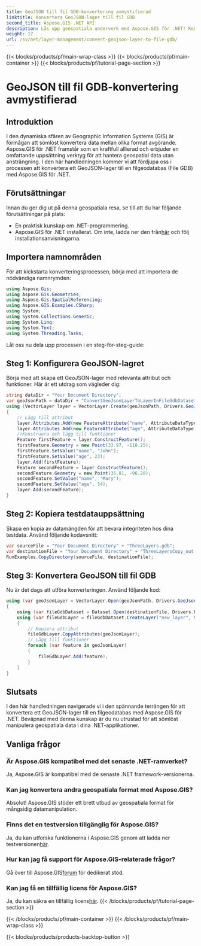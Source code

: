 ```yaml
---
title: GeoJSON till fil GDB-konvertering avmystifierad
linktitle: Konvertera GeoJSON-lager till fil GDB
second_title: Aspose.GIS .NET API
description: Lås upp geospatiala underverk med Aspose.GIS för .NET! Konvertera enkelt GeoJSON-lager till filgeodatabaser. Prova det nu! #Aspose #GIS
weight: 17
url: /sv/net/layer-management/convert-geojson-layer-to-file-gdb/
---
```


{{< blocks/products/pf/main-wrap-class >}}
{{< blocks/products/pf/main-container >}}
{{< blocks/products/pf/tutorial-page-section >}}

# GeoJSON till fil GDB-konvertering avmystifierad

## Introduktion
I den dynamiska sfären av Geographic Information Systems (GIS) är förmågan att sömlöst konvertera data mellan olika format avgörande. Aspose.GIS för .NET framstår som en kraftfull allierad och erbjuder en omfattande uppsättning verktyg för att hantera geospatial data utan ansträngning. I den här handledningen kommer vi att fördjupa oss i processen att konvertera ett GeoJSON-lager till en filgeodatabas (File GDB) med Aspose.GIS för .NET.
## Förutsättningar
Innan du ger dig ut på denna geospatiala resa, se till att du har följande förutsättningar på plats:
- En praktisk kunskap om .NET-programmering.
-  Aspose.GIS för .NET installerat. Om inte, ladda ner den från[här](https://releases.aspose.com/gis/net/) och följ installationsanvisningarna.
## Importera namnområden
För att kickstarta konverteringsprocessen, börja med att importera de nödvändiga namnrymden:
```csharp
using Aspose.Gis;
using Aspose.Gis.Geometries;
using Aspose.Gis.SpatialReferencing;
using Aspose.GIS.Examples.CSharp;
using System;
using System.Collections.Generic;
using System.Linq;
using System.Text;
using System.Threading.Tasks;
```
Låt oss nu dela upp processen i en steg-för-steg-guide:
## Steg 1: Konfigurera GeoJSON-lagret
Börja med att skapa ett GeoJSON-lager med relevanta attribut och funktioner. Här är ett utdrag som vägleder dig:
```csharp
string dataDir = "Your Document Directory";
var geoJsonPath = dataDir + "ConvertGeoJsonLayerToLayerInFileGdbDataset_out.json";
using (VectorLayer layer = VectorLayer.Create(geoJsonPath, Drivers.GeoJson))
{
    // Lägg till attribut
    layer.Attributes.Add(new FeatureAttribute("name", AttributeDataType.String));
    layer.Attributes.Add(new FeatureAttribute("age", AttributeDataType.Integer));
    //Konstruera och lägg till funktioner
    Feature firstFeature = layer.ConstructFeature();
    firstFeature.Geometry = new Point(33.97, -118.25);
    firstFeature.SetValue("name", "John");
    firstFeature.SetValue("age", 23);
    layer.Add(firstFeature);
    Feature secondFeature = layer.ConstructFeature();
    secondFeature.Geometry = new Point(35.81, -96.28);
    secondFeature.SetValue("name", "Mary");
    secondFeature.SetValue("age", 54);
    layer.Add(secondFeature);
}
```
## Steg 2: Kopiera testdatauppsättning
Skapa en kopia av datamängden för att bevara integriteten hos dina testdata. Använd följande kodavsnitt:
```csharp
var sourceFile = "Your Document Directory" + "ThreeLayers.gdb";
var destinationFile = "Your Document Directory" + "ThreeLayersCopy_out.gdb";
RunExamples.CopyDirectory(sourceFile, destinationFile);
```
## Steg 3: Konvertera GeoJSON till fil GDB
Nu är det dags att utföra konverteringen. Använd följande kod:
```csharp
using (var geoJsonLayer = VectorLayer.Open(geoJsonPath, Drivers.GeoJson))
{
    using (var fileGdbDataset = Dataset.Open(destinationFile, Drivers.FileGdb))
    using (var fileGdbLayer = fileGdbDataset.CreateLayer("new_layer", SpatialReferenceSystem.Wgs84))
    {
        // Kopiera attribut
        fileGdbLayer.CopyAttributes(geoJsonLayer);
        // Lägg till funktioner
        foreach (var feature in geoJsonLayer)
        {
            fileGdbLayer.Add(feature);
        }
    }
}
```
## Slutsats
I den här handledningen navigerade vi i den spännande terrängen för att konvertera ett GeoJSON-lager till en filgeodatabas med Aspose.GIS för .NET. Beväpnad med denna kunskap är du nu utrustad för att sömlöst manipulera geospatiala data i dina .NET-applikationer.
## Vanliga frågor
### Är Aspose.GIS kompatibel med det senaste .NET-ramverket?
Ja, Aspose.GIS är kompatibel med de senaste .NET framework-versionerna.
### Kan jag konvertera andra geospatiala format med Aspose.GIS?
Absolut! Aspose.GIS stöder ett brett utbud av geospatiala format för mångsidig datamanipulation.
### Finns det en testversion tillgänglig för Aspose.GIS?
 Ja, du kan utforska funktionerna i Aspose.GIS genom att ladda ner testversionen[här](https://releases.aspose.com/).
### Hur kan jag få support för Aspose.GIS-relaterade frågor?
 Gå över till Aspose.GIS[forum](https://forum.aspose.com/c/gis/33) för dedikerat stöd.
### Kan jag få en tillfällig licens för Aspose.GIS?
 Ja, du kan säkra en tillfällig licens[här](https://purchase.aspose.com/temporary-license/).
{{< /blocks/products/pf/tutorial-page-section >}}

{{< /blocks/products/pf/main-container >}}
{{< /blocks/products/pf/main-wrap-class >}}

{{< blocks/products/products-backtop-button >}}
